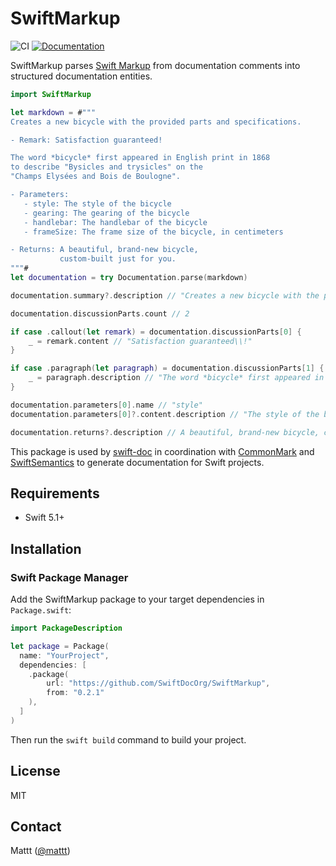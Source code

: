 # SwiftMarkup

![CI][ci badge]
[![Documentation][documentation badge]][documentation]

SwiftMarkup parses [Swift Markup][swift markup] from documentation comments
into structured documentation entities.

```swift
import SwiftMarkup

let markdown = #"""
Creates a new bicycle with the provided parts and specifications.

- Remark: Satisfaction guaranteed!

The word *bicycle* first appeared in English print in 1868
to describe "Bysicles and trysicles" on the
"Champs Elysées and Bois de Boulogne".

- Parameters:
   - style: The style of the bicycle
   - gearing: The gearing of the bicycle
   - handlebar: The handlebar of the bicycle
   - frameSize: The frame size of the bicycle, in centimeters

- Returns: A beautiful, brand-new bicycle,
           custom-built just for you.
"""#
let documentation = try Documentation.parse(markdown)

documentation.summary?.description // "Creates a new bicycle with the provided parts and specifications."

documentation.discussionParts.count // 2

if case .callout(let remark) = documentation.discussionParts[0] {
    _ = remark.content // "Satisfaction guaranteed\\!"
}

if case .paragraph(let paragraph) = documentation.discussionParts[1] {
    _ = paragraph.description // "The word *bicycle* first appeared in English print in 1868 [ ... ]"
}

documentation.parameters[0].name // "style"
documentation.parameters[0]?.content.description // "The style of the bicycle"

documentation.returns?.description // A beautiful, brand-new bicycle, custom-built just for you.
```

This package is used by [swift-doc][swiftdoc]
in coordination with [CommonMark][commonmark] and [SwiftSemantics][swiftsemantics]
to generate documentation for Swift projects.

## Requirements

- Swift 5.1+

## Installation

### Swift Package Manager

Add the SwiftMarkup package to your target dependencies in `Package.swift`:

```swift
import PackageDescription

let package = Package(
  name: "YourProject",
  dependencies: [
    .package(
        url: "https://github.com/SwiftDocOrg/SwiftMarkup",
        from: "0.2.1"
    ),
  ]
)
```

Then run the `swift build` command to build your project.

## License

MIT

## Contact

Mattt ([@mattt](https://twitter.com/mattt))

[swiftdoc]: https://github.com/SwiftDocOrg/swift-doc
[commonmark]: https://github.com/SwiftDocOrg/CommonMark
[swiftsemantics]: https://github.com/SwiftDocOrg/SwiftSemantics
[swift markup]: https://developer.apple.com/library/archive/documentation/Xcode/Reference/xcode_markup_formatting_ref/MarkupSyntax.html#//apple_ref/doc/uid/TP40016497-CH105-SW1
[ci badge]: https://github.com/SwiftDocOrg/SwiftMarkup/workflows/CI/badge.svg
[documentation badge]: https://github.com/SwiftDocOrg/SwiftMarkup/workflows/Documentation/badge.svg
[documentation]: https://github.com/SwiftDocOrg/SwiftMarkup/wiki
